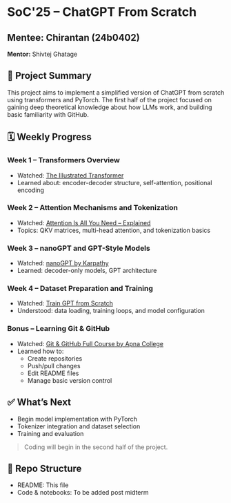 # SoC'25 – ChatGPT From Scratch

## Mentee: Chirantan (24b0402)  
**Mentor:** Shivtej Ghatage

## 📌 Project Summary
This project aims to implement a simplified version of ChatGPT from scratch using transformers and PyTorch. The first half of the project focused on gaining deep theoretical knowledge about how LLMs work, and building basic familiarity with GitHub.

## 🗓️ Weekly Progress

### Week 1 – Transformers Overview
- Watched: [The Illustrated Transformer](https://youtu.be/kCc8FmEb1nY)
- Learned about: encoder-decoder structure, self-attention, positional encoding

### Week 2 – Attention Mechanisms and Tokenization
- Watched: [Attention Is All You Need – Explained](https://youtu.be/U0s0f995w14)
- Topics: QKV matrices, multi-head attention, and tokenization basics

### Week 3 – nanoGPT and GPT-Style Models
- Watched: [nanoGPT by Karpathy](https://youtu.be/PaCmpygFfXo)
- Learned: decoder-only models, GPT architecture

### Week 4 – Dataset Preparation and Training
- Watched: [Train GPT from Scratch](https://youtu.be/ZvhflmQKRgs)
- Understood: data loading, training loops, and model configuration

### Bonus – Learning Git & GitHub
- Watched: [Git & GitHub Full Course by Apna College](https://youtu.be/apGV9Kg7ics)
- Learned how to:
  - Create repositories
  - Push/pull changes
  - Edit README files
  - Manage basic version control

## ✅ What’s Next
- Begin model implementation with PyTorch
- Tokenizer integration and dataset selection
- Training and evaluation

> Coding will begin in the second half of the project.

## 📁 Repo Structure
- README: This file
- Code & notebooks: To be added post midterm

